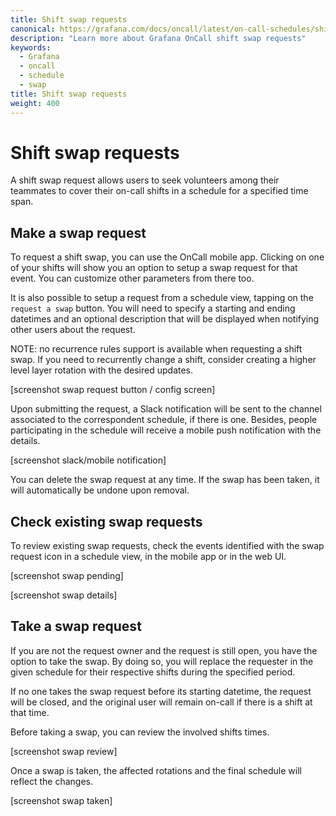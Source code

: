 ```yaml
---
title: Shift swap requests
canonical: https://grafana.com/docs/oncall/latest/on-call-schedules/shift-swaps/
description: "Learn more about Grafana OnCall shift swap requests"
keywords:
  - Grafana
  - oncall
  - schedule
  - swap
title: Shift swap requests
weight: 400
---
```


# Shift swap requests

A shift swap request allows users to seek volunteers among their teammates to cover their on-call shifts
in a schedule for a specified time span.

## Make a swap request

To request a shift swap, you can use the OnCall mobile app. Clicking on one of your shifts will show you an option
to setup a swap request for that event. You can customize other parameters from there too.

It is also possible to setup a request from a schedule view, tapping on the `request a swap` button.
You will need to specify a starting and ending datetimes and an optional description that will be
displayed when notifying other users about the request.

NOTE: no recurrence rules support is available when requesting a shift swap. If you need to recurrently change a shift,
consider creating a higher level layer rotation with the desired updates.

[screenshot swap request button / config screen]

Upon submitting the request, a Slack notification will be sent to the channel associated to the correspondent
schedule, if there is one. Besides, people participating in the schedule will receive a mobile push notification
with the details.

[screenshot slack/mobile notification]

You can delete the swap request at any time. If the swap has been taken, it will automatically be undone upon removal.

## Check existing swap requests

To review existing swap requests, check the events identified with the swap request icon in a schedule view,
in the mobile app or in the web UI.

[screenshot swap pending]

[screenshot swap details]

## Take a swap request

If you are not the request owner and the request is still open, you have the option to take the swap. By doing so,
you will replace the requester in the given schedule for their respective shifts during the specified period.

If no one takes the swap request before its starting datetime, the request will be closed, and the original user
will remain on-call if there is a shift at that time.

Before taking a swap, you can review the involved shifts times.

[screenshot swap review]

Once a swap is taken, the affected rotations and the final schedule will reflect the changes.

[screenshot swap taken]
